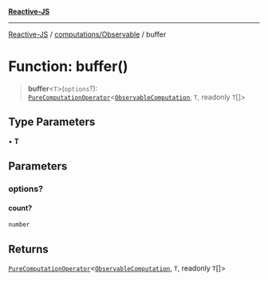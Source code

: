 [**Reactive-JS**](../../../README.md)

***

[Reactive-JS](../../../README.md) / [computations/Observable](../README.md) / buffer

# Function: buffer()

> **buffer**\<`T`\>(`options`?): [`PureComputationOperator`](../../type-aliases/PureComputationOperator.md)\<[`ObservableComputation`](../interfaces/ObservableComputation.md), `T`, readonly `T`[]\>

## Type Parameters

• **T**

## Parameters

### options?

#### count?

`number`

## Returns

[`PureComputationOperator`](../../type-aliases/PureComputationOperator.md)\<[`ObservableComputation`](../interfaces/ObservableComputation.md), `T`, readonly `T`[]\>
